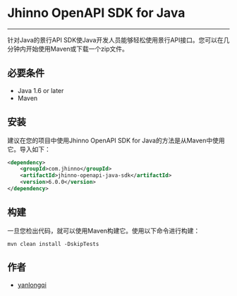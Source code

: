 # Jhinno OpenAPI SDK for Java

---

针对Java的景行API SDK使Java开发人员能够轻松使用景行API接口。您可以在几分钟内开始使用Maven或下载一个zip文件。

## 必要条件

- Java 1.6 or later
- Maven

## 安装

建议在您的项目中使用Jhinno OpenAPI SDK for Java的方法是从Maven中使用它。导入如下：

```xml
<dependency>
    <groupId>com.jhinno</groupId>
    <artifactId>jhinno-openapi-java-sdk</artifactId>
    <version>6.0.0</version>
</dependency>
```

## 构建
一旦您检出代码，就可以使用Maven构建它。使用以下命令进行构建：
```shell
mvn clean install -DskipTests
```

## 作者
 - [yanlongqi](https://github.com/yanlongqi)